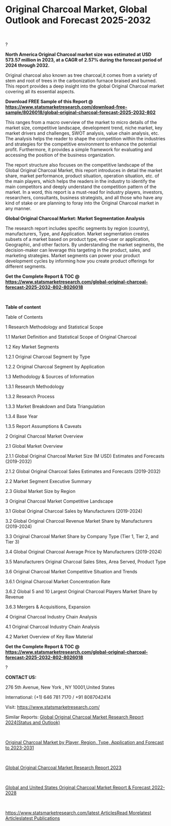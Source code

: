 <h1>Original Charcoal Market, Global Outlook and Forecast 2025-2032</h1><br/><p>? </p>
 
 
 
 <p><strong><span style="font-size:14px;">North America Original Charcoal market size was estimated at USD 573.57 million in 2023, at a <strong>CAGR</strong> of 2.57% during the forecast period of 2024 through 2032. </span></strong></p>
 
 
 
 <p>Original charcoal also known as tree charcoal,it comes from a variety of stem and root of trees in the carbonization furnace braised and burned. This report provides a deep insight into the global Original Charcoal market covering all its essential aspects.</p>
 
 
 
 <p><strong>Download FREE Sample of this Report @ <a href="https://www.statsmarketresearch.com/download-free-sample/8026018/global-original-charcoal-forecast-2025-2032-802">https://www.statsmarketresearch.com/download-free-sample/8026018/global-original-charcoal-forecast-2025-2032-802</a></strong></p>
 
 
 
 <p>This ranges from a macro overview of the market to micro details of the market size, competitive landscape, development trend, niche market, key market drivers and challenges, SWOT analysis, value chain analysis, etc. The analysis helps the reader to shape the competition within the industries and strategies for the competitive environment to enhance the potential profit. Furthermore, it provides a simple framework for evaluating and accessing the position of the business organization.</p>
 
 
 
 <p>The report structure also focuses on the competitive landscape of the Global Original Charcoal Market, this report introduces in detail the market share, market performance, product situation, operation situation, etc. of the main players, which helps the readers in the industry to identify the main competitors and deeply understand the competition pattern of the market. In a word, this report is a must-read for industry players, investors, researchers, consultants, business strategists, and all those who have any kind of stake or are planning to foray into the Original Charcoal market in any manner.</p>
 
 
 
 <p><strong>Global Original Charcoal Market: Market Segmentation Analysis </strong></p>
 
 
 
 <p>The research report includes specific segments by region (country), manufacturers, Type, and Application. Market segmentation creates subsets of a market based on product type, end-user or application, Geographic, and other factors. By understanding the market segments, the decision-maker can leverage this targeting in the product, sales, and marketing strategies. Market segments can power your product development cycles by informing how you create product offerings for different segments.</p>
 
 
 
 <div><b>Get the Complete Report & TOC @ <a href="https://www.statsmarketresearch.com/global-original-charcoal-forecast-2025-2032-802-8026018">https://www.statsmarketresearch.com/global-original-charcoal-forecast-2025-2032-802-8026018</a></b></div>
 
 
 
 <p><br />
 
 <b>Table of content</b></p>
 
 
 
 <p>Table of Contents<br />
 
 1 Research Methodology and Statistical Scope<br />
 
 1.1 Market Definition and Statistical Scope of Original Charcoal<br />
 
 1.2 Key Market Segments<br />
 
 1.2.1 Original Charcoal Segment by Type<br />
 
 1.2.2 Original Charcoal Segment by Application<br />
 
 1.3 Methodology & Sources of Information<br />
 
 1.3.1 Research Methodology<br />
 
 1.3.2 Research Process<br />
 
 1.3.3 Market Breakdown and Data Triangulation<br />
 
 1.3.4 Base Year<br />
 
 1.3.5 Report Assumptions & Caveats<br />
 
 2 Original Charcoal Market Overview<br />
 
 2.1 Global Market Overview<br />
 
 2.1.1 Global Original Charcoal Market Size (M USD) Estimates and Forecasts (2019-2032)<br />
 
 2.1.2 Global Original Charcoal Sales Estimates and Forecasts (2019-2032)<br />
 
 2.2 Market Segment Executive Summary<br />
 
 2.3 Global Market Size by Region<br />
 
 3 Original Charcoal Market Competitive Landscape<br />
 
 3.1 Global Original Charcoal Sales by Manufacturers (2019-2024)<br />
 
 3.2 Global Original Charcoal Revenue Market Share by Manufacturers (2019-2024)<br />
 
 3.3 Original Charcoal Market Share by Company Type (Tier 1, Tier 2, and Tier 3)<br />
 
 3.4 Global Original Charcoal Average Price by Manufacturers (2019-2024)<br />
 
 3.5 Manufacturers Original Charcoal Sales Sites, Area Served, Product Type<br />
 
 3.6 Original Charcoal Market Competitive Situation and Trends<br />
 
 3.6.1 Original Charcoal Market Concentration Rate<br />
 
 3.6.2 Global 5 and 10 Largest Original Charcoal Players Market Share by Revenue<br />
 
 3.6.3 Mergers & Acquisitions, Expansion<br />
 
 4 Original Charcoal Industry Chain Analysis<br />
 
 4.1 Original Charcoal Industry Chain Analysis<br />
 
 4.2 Market Overview of Key Raw Material</p>
 
 
 
 <div><b>Get the Complete Report & TOC @ <a href="https://www.statsmarketresearch.com/global-original-charcoal-forecast-2025-2032-802-8026018">https://www.statsmarketresearch.com/global-original-charcoal-forecast-2025-2032-802-8026018</a></b></div>
 
 
 
 <p>? </p>
 
 
 
 <p><b>CONTACT US:</b><br />
 
 276 5th Avenue, New York , NY 10001,United States<br />
 
 International: (+1) 646 781 7170 / +91 8087042414<br />
 
 Visit: <a href="https://www.statsmarketresearch.com/">https://www.statsmarketresearch.com/</a><br />
 
 Similar Reports: <a href="https://www.statsmarketresearch.com/global-original-charcoal-forecast-2025-2032-802-8026018">Global Original Charcoal Market Research Report 2024(Status and Outlook)</a><br />
 
 <br />
 
 <a href="https://www.statsmarketresearch.com/global-original-charcoal-forecast-2025-2032-802-8026018">Original Charcoal Market by Player, Region, Type, Application and Forecast to 2023-2031 </a><br />
 
 <br />
 
 <a href="https://www.statsmarketresearch.com/global-original-charcoal-forecast-2025-2032-802-8026018">Global Original Charcoal Market Research Report 2023</a><br />
 
 <br />
 
 <a href="https://www.statsmarketresearch.com/global-original-charcoal-forecast-2025-2032-802-8026018">Global and United States Original Charcoal Market Report & Forecast 2022-2028</a><br />
 
 <br />
 
 <a href="https://gyeongbokgung.com">https://www.statsmarketresearch.com/</a><a href="https://hallyeomaritime.com">latest Articles</a><a href="https://jingwansa.com">Read More</a><a href="https://nguoiviet.jp/">latest Articles</a><a href="https://www.intelmarketresearch.com/">latest Publications</a></p>